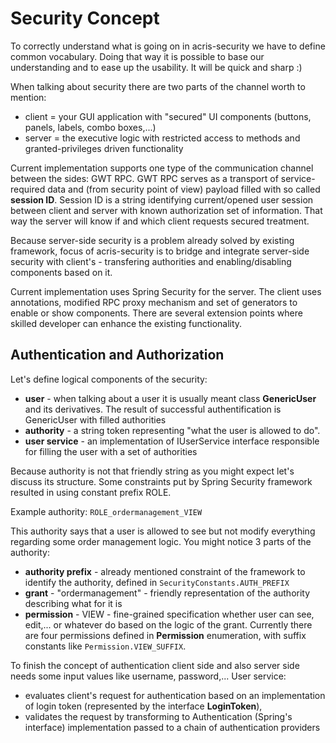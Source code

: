 # Security Concept #

To correctly understand what is going on in acris-security we have to define common vocabulary. Doing that way it is possible to base our understanding and to ease up the usability. It will be quick and sharp :)

When talking about security there are two parts of the channel worth to mention:
  * client = your GUI application with "secured" UI components (buttons, panels, labels, combo boxes,...)
  * server = the executive logic with restricted access to methods and granted-privileges driven functionality

Current implementation supports one type of the communication channel between the sides: GWT RPC. GWT RPC serves as a transport of service-required data and (from security point of view) payload filled with so called **session ID**. Session ID is a string identifying current/opened user session between client and server with known authorization set of information. That way the server will know if and which client requests secured treatment.

Because server-side security is a problem already solved by existing framework, focus of acris-security is to bridge and integrate server-side security with client's - transfering authorities and enabling/disabling components based on it.

Current implementation uses Spring Security for the server. The client uses annotations, modified RPC proxy mechanism and set of generators to enable or show components. There are several extension points where skilled developer can enhance the existing functionality.

## Authentication and Authorization ##

Let's define logical components of the security:
  * **user** - when talking about a user it is usually meant class **GenericUser** and its derivatives. The result of successful authentification is GenericUser with filled authorities
  * **authority** - a string token representing "what the user is allowed to do".
  * **user service** - an implementation of IUserService interface responsible for filling the user with a set of authorities

Because authority is not that friendly string as you might expect let's discuss its structure. Some constraints put by Spring Security framework resulted in using constant prefix ROLE.

Example authority: `ROLE_ordermanagement_VIEW`

This authority says that a user is allowed to see but not modify everything regarding some order management logic. You might notice 3 parts of the authority:
  * **authority prefix** - already mentioned constraint of the framework to identify the authority, defined in `SecurityConstants.AUTH_PREFIX`
  * **grant** - "ordermanagement" - friendly representation of the authority describing what for it is
  * **permission** - VIEW - fine-grained specification whether user can see, edit,... or whatever do based on the logic of the grant. Currently there are four permissions defined in **Permission** enumeration, with suffix constants like `Permission.VIEW_SUFFIX`.

To finish the concept of authentication client side and also server side needs some input values like username, password,... User service:
  * evaluates client's request for authentication based on an implementation of login token (represented by the interface **LoginToken**),
  * validates the request by transforming to Authentication (Spring's interface) implementation passed to a chain of authentication providers